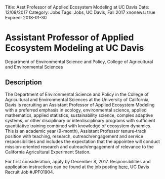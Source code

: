 Title: Asst Professor of Applied Ecosystem Modeling at UC Davis
Date: 12/08/2017
Category: Jobs
Tags: Jobs, UC Davis, Fall 2017
xnonews: true
Expired: 2018-01-30

# Assistant Professor of Applied Ecosystem Modeling at UC Davis
Department of Environmental Science and Policy, College of Agricultural and Environmental Sciences

## Description
The Department of Environmental Science and Policy in the College of Agricultural and Environmental Sciences at the University of California, Davis is recruiting an Assistant Professor of Applied Ecosystem Modeling with a preferred emphasis in ecology, environmental science, applied mathematics, applied statistics, sustainability science, complex adaptive systems, or other disciplinary or interdisciplinary programs with sufficient quantitative training combined with knowledge of ecosystem dynamics. This is an academic year (9-month), Assistant Professor tenure-track position with teaching, research, outreach/engagement and service responsibilities and includes the expectation that the appointee will conduct mission-oriented research and outreach/engagement of relevance to the California Agricultural Experiment Station.

For first consideration, apply by December 8, 2017. Responsibilities and application instructions can be found at the job posting [here](https://recruit.ucdavis.edu/apply/JPF01904), UC Davis Recruit Job #JPF01904.